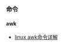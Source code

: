 ### 命令

#### awk

* [linux awk命令详解](http://www.cnblogs.com/ggjucheng/archive/2013/01/13/2858470.html)

